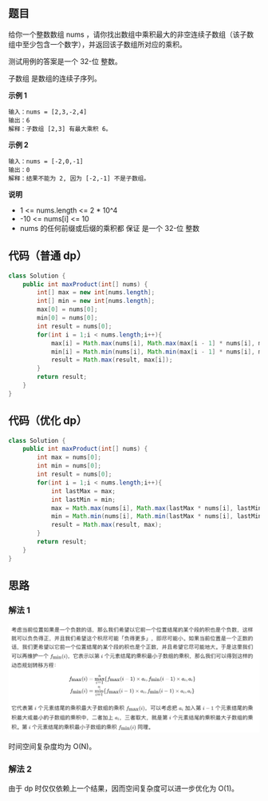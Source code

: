 ## 题目
给你一个整数数组 nums ，请你找出数组中乘积最大的非空连续子数组（该子数组中至少包含一个数字），并返回该子数组所对应的乘积。

测试用例的答案是一个 32-位 整数。

子数组 是数组的连续子序列。

**示例 1**
```
输入：nums = [2,3,-2,4]
输出：6
解释：子数组 [2,3] 有最大乘积 6。
```

**示例 2**
```
输入：nums = [-2,0,-1]
输出：0
解释：结果不能为 2, 因为 [-2,-1] 不是子数组。
```

**说明**

* 1 <= nums.length <= 2 * 10^4
* -10 <= nums[i] <= 10
* nums 的任何前缀或后缀的乘积都 保证 是一个 32-位 整数

## 代码（普通 dp）
```Java
class Solution {
    public int maxProduct(int[] nums) {
        int[] max = new int[nums.length];
        int[] min = new int[nums.length];
        max[0] = nums[0];
        min[0] = nums[0];
        int result = nums[0];
        for(int i = 1;i < nums.length;i++){
            max[i] = Math.max(nums[i], Math.max(max[i - 1] * nums[i], min[i - 1] * nums[i]));
            min[i] = Math.min(nums[i], Math.min(max[i - 1] * nums[i], min[i - 1] * nums[i]));
            result = Math.max(result, max[i]);
        }
        return result;
    }
}
```

## 代码（优化 dp）
```Java
class Solution {
    public int maxProduct(int[] nums) {
        int max = nums[0];
        int min = nums[0];
        int result = nums[0];
        for(int i = 1;i < nums.length;i++){
            int lastMax = max;
            int lastMin = min;
            max = Math.max(nums[i], Math.max(lastMax * nums[i], lastMin * nums[i]));
            min = Math.min(nums[i], Math.min(lastMax * nums[i], lastMin * nums[i]));
            result = Math.max(result, max);
        }
        return result;
    }
}
```

## 思路

### 解法 1
![](static/152.png)

时间空间复杂度均为 O(N)。

### 解法 2

由于 dp 时仅仅依赖上一个结果，因而空间复杂度可以进一步优化为 O(1)。